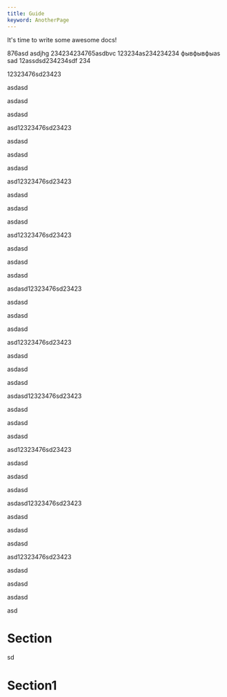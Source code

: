 ```yaml
---
title: Guide
keyword: AnotherPage
---
```


It's time to write some awesome docs!

876asd
asdjhg
234234234765asdbvc
123234as234234234
фывфывфыas sad 12assdsd234234sdf
234

12323476sd23423

asdasd

asdasd

asdasd

asd12323476sd23423

asdasd

asdasd

asdasd

asd12323476sd23423

asdasd

asdasd

asdasd

asd12323476sd23423

asdasd

asdasd

asdasd

asdasd12323476sd23423

asdasd

asdasd

asdasd

asd12323476sd23423

asdasd

asdasd

asdasd

asdasd12323476sd23423

asdasd

asdasd

asdasd

asd12323476sd23423

asdasd

asdasd

asdasd

asdasd12323476sd23423

asdasd

asdasd

asdasd

asd12323476sd23423

asdasd

asdasd

asdasd

asd

# Section

sd

# Section1
